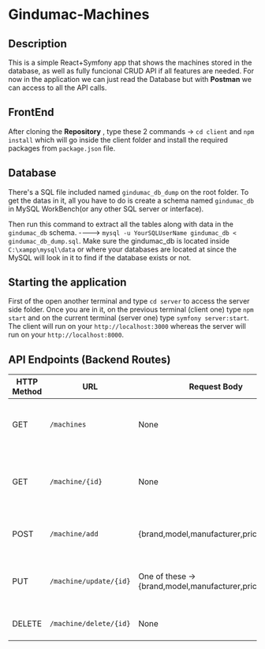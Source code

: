 # Gindumac-Machines

## Description

This is a simple React+Symfony app that shows the machines stored in the database, as well as fully funcional CRUD API if all features are needed. For now in the application we can just read the Database but with **Postman** we can access to all the API calls.

## FrontEnd

After cloning the **Repository** , type these 2 commands -> `cd client` and `npm install` which will go inside the client folder and install the required packages from `package.json` file.

## Database

There's a SQL file included named `gindumac_db_dump` on the root folder. To get the datas in it, all you have to do is create a schema named `gindumac_db` in MySQL WorkBench(or any other SQL server or interface).

Then run this command to extract all the tables along with data in the `gindumac_db` schema. ----> `mysql -u YourSQLUserName gindumac_db < gindumac_db_dump.sql`. Make sure the gindumac_db is located inside `C:\xampp\mysql\data` or where your databases are located at since the MySQL will look in it to find if the database exists or not.

## Starting the application

First of the open another terminal and type `cd server` to access the server side folder. Once you are in it, on the previous terminal (client one) type `npm start` and on the current terminal (server one) type `symfony server:start`. The client will run on your `http://localhost:3000` whereas the server will run on your `http://localhost:8000`.

## API Endpoints (Backend Routes)

| HTTP Method | URL                       | Request Body                      | Success status | Error Status | Description                                                  |
| ----------- | ------------------------- | --------------------------------- | -------------- | ------------ | ------------------------------------------------------------ |
| GET         | `/machines`                | None                   | 200            | 404          | Returns all the machines in the database           |
| GET         | `/machine/{id}`                | None                   | 200            | 404          | Returns a machine with the {id} provided from the database           |
| POST        | `/machine/add`            | {brand,model,manufacturer,price,images}           | 201            | 404          | Adds a new machine in the Database |
| PUT        | `/machine/update/{id}`             | One of these -> {brand,model,manufacturer,price,images}              | 200            | 404          | Updates a machine with {id} that user wishes |
| DELETE         | `/machine/delete/{id}`                | None                  | 204            | 404          | Deletes the selected machine           |
